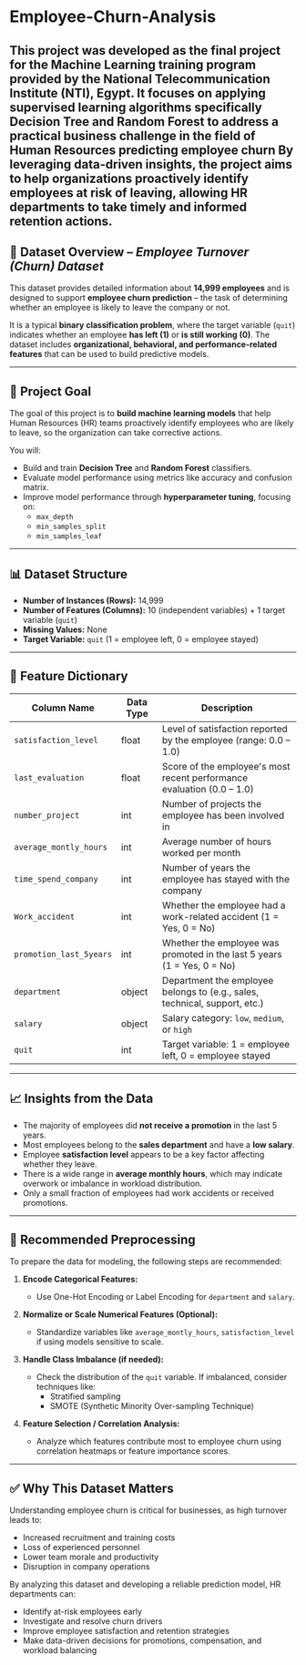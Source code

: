 # Employee-Churn-Analysis

This project was developed as the final project for the Machine Learning training program provided by the National Telecommunication Institute (NTI), Egypt. It focuses on applying supervised learning algorithms specifically Decision Tree and Random Forest to address a practical business challenge in the field of Human Resources predicting employee churn
By leveraging data-driven insights, the project aims to help organizations proactively identify employees at risk of leaving, allowing HR departments to take timely and informed retention actions.
---

## 📁 Dataset Overview – *Employee Turnover (Churn) Dataset*

This dataset provides detailed information about **14,999 employees** and is designed to support **employee churn prediction** – the task of determining whether an employee is likely to leave the company or not.

It is a typical **binary classification problem**, where the target variable (`quit`) indicates whether an employee **has left (1)** or **is still working (0)**. The dataset includes **organizational, behavioral, and performance-related features** that can be used to build predictive models.

---

## 🎯 Project Goal

The goal of this project is to **build machine learning models** that help Human Resources (HR) teams proactively identify employees who are likely to leave, so the organization can take corrective actions.

You will:

* Build and train **Decision Tree** and **Random Forest** classifiers.
* Evaluate model performance using metrics like accuracy and confusion matrix.
* Improve model performance through **hyperparameter tuning**, focusing on:
  * `max_depth`
  * `min_samples_split`
  * `min_samples_leaf`

---

## 📊 Dataset Structure

* **Number of Instances (Rows):** 14,999
* **Number of Features (Columns):** 10 (independent variables) + 1 target variable (`quit`)
* **Missing Values:** None
* **Target Variable:** `quit` (1 = employee left, 0 = employee stayed)

---

## 🧾 Feature Dictionary

| Column Name             | Data Type | Description                                                                |
| ----------------------- | --------- | -------------------------------------------------------------------------- |
| `satisfaction_level`    | float     | Level of satisfaction reported by the employee (range: 0.0 – 1.0)          |
| `last_evaluation`       | float     | Score of the employee's most recent performance evaluation (0.0 – 1.0)     |
| `number_project`        | int       | Number of projects the employee has been involved in                       |
| `average_montly_hours`  | int       | Average number of hours worked per month                                   |
| `time_spend_company`    | int       | Number of years the employee has stayed with the company                   |
| `Work_accident`         | int       | Whether the employee had a work-related accident (1 = Yes, 0 = No)         |
| `promotion_last_5years` | int       | Whether the employee was promoted in the last 5 years (1 = Yes, 0 = No)    |
| `department`            | object    | Department the employee belongs to (e.g., sales, technical, support, etc.) |
| `salary`                | object    | Salary category: `low`, `medium`, or `high`                                |
| `quit`                  | int       | Target variable: 1 = employee left, 0 = employee stayed                     |

---

## 📈 Insights from the Data

* The majority of employees did **not receive a promotion** in the last 5 years.
* Most employees belong to the **sales department** and have a **low salary**.
* Employee **satisfaction level** appears to be a key factor affecting whether they leave.
* There is a wide range in **average monthly hours**, which may indicate overwork or imbalance in workload distribution.
* Only a small fraction of employees had work accidents or received promotions.

---
## 🔧 Recommended Preprocessing

To prepare the data for modeling, the following steps are recommended:

1. **Encode Categorical Features:**
   * Use One-Hot Encoding or Label Encoding for `department` and `salary`.

2. **Normalize or Scale Numerical Features (Optional):**
   * Standardize variables like `average_montly_hours`, `satisfaction_level` if using models sensitive to scale.

3. **Handle Class Imbalance (if needed):**
   * Check the distribution of the `quit` variable. If imbalanced, consider techniques like:
     * Stratified sampling
     * SMOTE (Synthetic Minority Over-sampling Technique)

4. **Feature Selection / Correlation Analysis:**
   * Analyze which features contribute most to employee churn using correlation heatmaps or feature importance scores.

---

## ✅ Why This Dataset Matters

Understanding employee churn is critical for businesses, as high turnover leads to:

* Increased recruitment and training costs
* Loss of experienced personnel
* Lower team morale and productivity
* Disruption in company operations

By analyzing this dataset and developing a reliable prediction model, HR departments can:

* Identify at-risk employees early
* Investigate and resolve churn drivers
* Improve employee satisfaction and retention strategies
* Make data-driven decisions for promotions, compensation, and workload balancing

